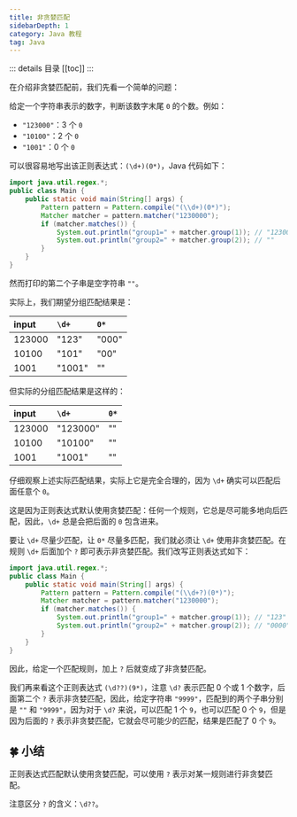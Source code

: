 ```yaml
---
title: 非贪婪匹配
sidebarDepth: 1
category: Java 教程
tag: Java
---
```


::: details 目录
[[toc]]
:::

在介绍非贪婪匹配前，我们先看一个简单的问题：

给定一个字符串表示的数字，判断该数字末尾 `0` 的个数。例如：

- `"123000"`：3 个 `0`
- `"10100"`：2 个 `0`
- `"1001"`：0 个 `0`

可以很容易地写出该正则表达式：`(\d+)(0*)`，Java 代码如下：

```java
import java.util.regex.*;
public class Main {
    public static void main(String[] args) {
        Pattern pattern = Pattern.compile("(\\d+)(0*)");
        Matcher matcher = pattern.matcher("1230000");
        if (matcher.matches()) {
            System.out.println("group1=" + matcher.group(1)); // "1230000"
            System.out.println("group2=" + matcher.group(2)); // ""
        }
    }
}
```


然而打印的第二个子串是空字符串 `""`。

实际上，我们期望分组匹配结果是：

| input  | `\d+`  | `0*`  |
| :----- | :----- | :---- |
| 123000 | "123"  | "000" |
| 10100  | "101"  | "00"  |
| 1001   | "1001" | ""    |

但实际的分组匹配结果是这样的：

| input  | `\d+`    | `0*` |
| :----- | :------- | :--- |
| 123000 | "123000" | ""   |
| 10100  | "10100"  | ""   |
| 1001   | "1001"   | ""   |

仔细观察上述实际匹配结果，实际上它是完全合理的，因为 `\d+` 确实可以匹配后面任意个 `0`。

这是因为正则表达式默认使用贪婪匹配：任何一个规则，它总是尽可能多地向后匹配，因此，`\d+` 总是会把后面的 `0` 包含进来。

要让 `\d+` 尽量少匹配，让 `0*` 尽量多匹配，我们就必须让 `\d+` 使用非贪婪匹配。在规则 `\d+` 后面加个 `?` 即可表示非贪婪匹配。我们改写正则表达式如下：

```java
import java.util.regex.*;
public class Main {
    public static void main(String[] args) {
        Pattern pattern = Pattern.compile("(\\d+?)(0*)");
        Matcher matcher = pattern.matcher("1230000");
        if (matcher.matches()) {
            System.out.println("group1=" + matcher.group(1)); // "123"
            System.out.println("group2=" + matcher.group(2)); // "0000"
        }
    }
}
```


因此，给定一个匹配规则，加上 `?` 后就变成了非贪婪匹配。

我们再来看这个正则表达式 `(\d??)(9*)`，注意 `\d?` 表示匹配 0 个或 1 个数字，后面第二个 `?` 表示非贪婪匹配，因此，给定字符串 `"9999"`，匹配到的两个子串分别是 `""` 和 `"9999"`，因为对于 `\d?` 来说，可以匹配 1 个 `9`，也可以匹配 0 个 `9`，但是因为后面的 `?` 表示非贪婪匹配，它就会尽可能少的匹配，结果是匹配了 0 个 `9`。

## 🍀 小结

正则表达式匹配默认使用贪婪匹配，可以使用 `?` 表示对某一规则进行非贪婪匹配。

注意区分 `?` 的含义：`\d??`。
